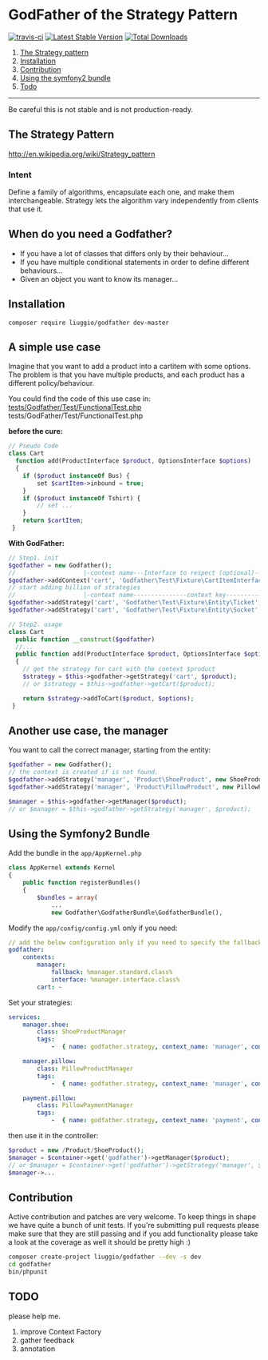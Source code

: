 GodFather of the Strategy Pattern
==========================================

[![travis-ci](https://secure.travis-ci.org/liuggio/godfather.png)](http://travis-ci.org/liuggio/godfather) [![Latest Stable Version](https://poser.pugx.org/liuggio/godfather/v/stable.png)](https://packagist.org/packages/liuggio/godfather) [![Total Downloads](https://poser.pugx.org/liuggio/godfather/downloads.png)](https://packagist.org/packages/liuggio/godfather)

1. [The Strategy pattern](#the-strategy-pattern) 
2. [Installation](#installation) 
3. [Contribution](#contribution) 
4. [Using the symfony2 bundle](#using-the-symfony2-bundle)
5. [Todo](#todo) 
 
------------------------------------------------------

Be careful this is not stable and is not production-ready.

## The Strategy Pattern

http://en.wikipedia.org/wiki/Strategy_pattern

### Intent

Define a family of algorithms, encapsulate each one, and make them interchangeable.
Strategy lets the algorithm vary independently from clients that use it.

## When do you need a Godfather?

- If you have a lot of classes that differs only by their behaviour...
- If you have multiple conditional statements in order to define different behaviours...
- Given an object you want to know its manager...

## Installation

`composer require liuggio/godfather dev-master`

## A simple use case

Imagine that you want to add a product into a cartitem with some options.
The problem is that you have multiple products, and each product has a different policy/behaviour.

You could find the code of this use case in: [tests/Godfather/Test/FunctionalTest.php](https://github.com/liuggio/godfather/blob/master/tests/Godfather/Test/FunctionalTest.php)                                                                                                                                                                                                                      tests/GodFather/Test/FunctionalTest.php

**before the cure:**

```php
// Pseudo Code
class Cart
  function add(ProductInterface $product, OptionsInterface $options)
  {
    if ($product instanceOf Bus) {
        set $cartItem->inbound = true;
    }
    if ($product instanceOf Tshirt) {
        // set ...
    }
    return $cartItem;
 }
```

**With GodFather:**

```php
// Step1. init
$godfather = new Godfather();
//                   |-context name---Interface to respect (optional)----Fallback Strategy-(optional)-|
$godfather->addContext('cart', 'Godfather\Test\Fixture\CartItemInterface', new StandardCartItem());
// start adding billion of strategies
//                   |-context name---------------context key----------------Strategy-------|
$godfather->addStrategy('cart', 'Godfather\Test\Fixture\Entity\Ticket', new TicketCartItem());
$godfather->addStrategy('cart', 'Godfather\Test\Fixture\Entity\Socket', new SocketCartItem());

// Step2. usage
class Cart
  public function __construct($godfather)
  //...
  public function add(ProductInterface $product, OptionsInterface $options)
  {
    // get the strategy for cart with the context $product
    $strategy = $this->godfather->getStrategy('cart', $product);
    // or $strategy = $this->godfather->getCart($product);

    return $strategy->addToCart($product, $options);
 }
```

## Another use case, the manager

You want to call the correct manager, starting from the entity:
```php
$godfather = new Godfather();
// the context is created if is not found.
$godfather->addStrategy('manager', 'Product\ShoeProduct', new ShoeProductManager());
$godfather->addStrategy('manager', 'Product\PillowProduct', new PillowProductManager());

$manager = $this->godfather->getManager($product);
// or $manager = $this->godfather->getStrategy('manager', $product);
```
## Using the Symfony2 Bundle

Add the bundle in the `app/AppKernel.php`
```php
class AppKernel extends Kernel
{
    public function registerBundles()
    {
        $bundles = array(
            ...
            new Godfather\GodfatherBundle\GodfatherBundle(),
```
Modify the `app/config/config.yml` only if you need:
```yml
// add the below configuration only if you need to specify the fallback or the interface.
godfather:
    contexts:
        manager:
            fallback: %manager.standard.class%
            interface: %manager.interface.class%
        cart: ~
```

Set your strategies:
```yml
services:
    manager.shoe:
        class: ShoeProductManager
        tags:
            -  { name: godfather.strategy, context_name: 'manager', context_key: %product.show.class% }

    manager.pillow:
        class: PillowProductManager
        tags:
            -  { name: godfather.strategy, context_name: 'manager', context_key: %product.pillow.class% }

    payment.pillow:
        class: PillowPaymentManager
        tags:
            -  { name: godfather.strategy, context_name: 'payment', context_key: %payment.pillow.class% }
```

then use it in the controller:
```php
$product = new /Product/ShoeProduct();
$manager = $container->get('godfather')->getManager($product);
// or $manager = $container->get('godfather')->getStrategy('manager', $product);
$manager->...
```

## Contribution

Active contribution and patches are very welcome.
To keep things in shape we have quite a bunch of unit tests. If you're submitting pull requests please
make sure that they are still passing and if you add functionality please
take a look at the coverage as well it should be pretty high :)

```bash
composer create-project liuggio/godfather --dev -s dev
cd godfather
bin/phpunit
```

## TODO

please help me.

1. improve Context Factory
2. gather feedback
3. annotation
